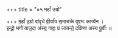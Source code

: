 +++
title = "०५ महाँ उग्रो"

+++
म॒हाँ उ॒ग्रो वा॑वृधे वी॒र्या॑य स॒माच॑क्रे वृष॒भः काव्ये॑न ।  
इन्द्रो॒ भगो॑ वाज॒दा अ॑स्य॒ गावः॒ प्र जा॑यन्ते॒ दक्षि॑णा अस्य पू॒र्वीः ॥